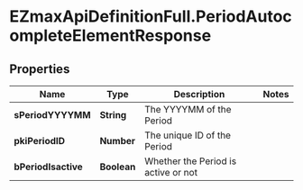 # EZmaxApiDefinitionFull.PeriodAutocompleteElementResponse

## Properties

Name | Type | Description | Notes
------------ | ------------- | ------------- | -------------
**sPeriodYYYYMM** | **String** | The YYYYMM of the Period | 
**pkiPeriodID** | **Number** | The unique ID of the Period | 
**bPeriodIsactive** | **Boolean** | Whether the Period is active or not | 


